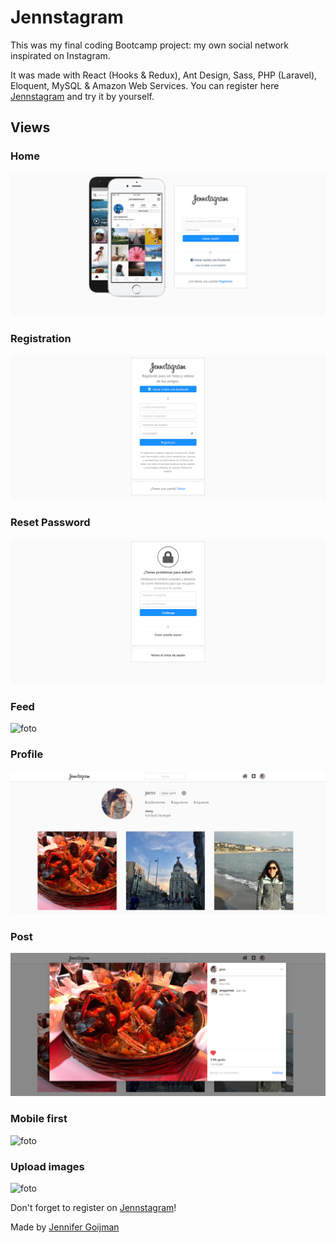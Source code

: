 # Jennstagram

This was my final coding Bootcamp project: my own social network inspirated on Instagram.

It was made with React (Hooks & Redux), Ant Design, Sass, PHP (Laravel), Eloquent, MySQL & Amazon Web Services.
You can register here [Jennstagram](http://jennstagram.herokuapp.com/) and try it by yourself.

## Views

### Home
![foto](frontend/src/img/readme/home.png)

### Registration
![foto](frontend/src/img/readme/register.png)

### Reset Password
![foto](frontend/src/img/readme/reset-pass.png)

### Feed
![foto](frontend/src/img/readme/feed.gif)

### Profile
![foto](frontend/src/img/readme/profile.png)

### Post
![foto](frontend/src/img/readme/post-modal.png)

### Mobile first
![foto](frontend/src/img/readme/mobile-profile.gif)

### Upload images
![foto](frontend/src/img/readme/upload-image.gif)

Don't forget to register on [Jennstagram](http://jennstagram.herokuapp.com/)!

Made by [Jennifer Goijman](https://github.com/JenniferGoijman)
